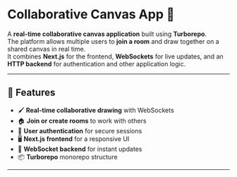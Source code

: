 # Collaborative Canvas App 🎨

A **real-time collaborative canvas application** built using **Turborepo**.  
The platform allows multiple users to **join a room** and draw together on a shared canvas in real time.  
It combines **Next.js** for the frontend, **WebSockets** for live updates, and an **HTTP backend** for authentication and other application logic.

---

## 🚀 Features

- 🖌 **Real-time collaborative drawing** with WebSockets
- 🏠 **Join or create rooms** to work with others
- 🔐 **User authentication** for secure sessions
- 🖥 **Next.js frontend** for a responsive UI
- 📡 **WebSocket backend** for instant updates
- 📦 **Turborepo** monorepo structure

---